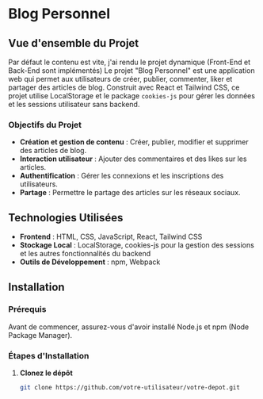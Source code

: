 # Blog Personnel

## Vue d'ensemble du Projet
Par défaut le contenu est vite, j'ai rendu le projet dynamique (Front-End et Back-End sont implémentés)
Le projet "Blog Personnel" est une application web qui permet aux utilisateurs de créer, publier, commenter, liker et partager des articles de blog. Construit avec React et Tailwind CSS, ce projet utilise LocalStorage et le package `cookies-js` pour gérer les données et les sessions utilisateur sans backend.

### Objectifs du Projet
- **Création et gestion de contenu** : Créer, publier, modifier et supprimer des articles de blog.
- **Interaction utilisateur** : Ajouter des commentaires et des likes sur les articles.
- **Authentification** : Gérer les connexions et les inscriptions des utilisateurs.
- **Partage** : Permettre le partage des articles sur les réseaux sociaux.

## Technologies Utilisées

- **Frontend** : HTML, CSS, JavaScript, React, Tailwind CSS
- **Stockage Local** : LocalStorage, cookies-js pour la gestion des sessions et les autres fonctionnalités du backend
- **Outils de Développement** : npm, Webpack

## Installation

### Prérequis

Avant de commencer, assurez-vous d'avoir installé Node.js et npm (Node Package Manager).

### Étapes d'Installation

1. **Clonez le dépôt**
   ```sh
   git clone https://github.com/votre-utilisateur/votre-depot.git